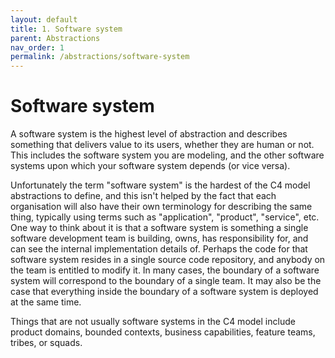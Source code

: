 ```yaml
---
layout: default
title: 1. Software system
parent: Abstractions
nav_order: 1
permalink: /abstractions/software-system
---
```


# Software system

A software system is the highest level of abstraction and describes something that delivers value to its users,
whether they are human or not. This includes the software system you are modeling, and the other software systems
upon which your software system depends (or vice versa).

Unfortunately the term "software system" is the hardest of the C4 model abstractions to define, and this isn't helped
by the fact that each organisation will also have their own terminology for describing the same thing, typically using
terms such as "application", "product", "service", etc. One way to think about it is that a software system is
something a single software development team is building, owns, has responsibility for, and can see the internal
implementation details of. Perhaps the code for that software system resides in a single source code repository,
and anybody on the team is entitled to modify it. In many cases, the boundary of a software system will correspond to
the boundary of a single team. It may also be the case that everything inside the boundary of a software system is
deployed at the same time.

Things that are not usually software systems in the C4 model include product domains, bounded contexts,
business capabilities, feature teams, tribes, or squads.
